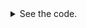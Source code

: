  <details><summary>
See the code.
  </summary>
 
```python
print("hello world!")
``` 

  </details>
